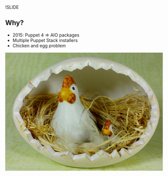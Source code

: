 !SLIDE
## Why?

* 2015: Puppet 4 ⇒ AIO packages
* Multiple Puppet Stack installers
* Chicken and egg problem

![Chicken and egg](../_images/easter-633670_1920.jpg)
